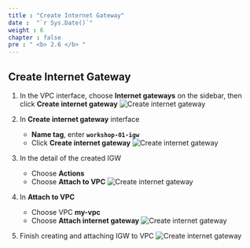 ```yaml
---
title : "Create Internet Gateway"
date :  "`r Sys.Date()`" 
weight : 6
chapter : false
pre : " <b> 2.6 </b> "
---
```


## Create Internet Gateway

1. In the VPC interface, choose **Internet gateways** on the sidebar, then click **Create internet gateway**
![Create internet gateway](/images/2-6/01.png?width=50pc)

2. In **Create internet gateway** interface
    - **Name tag**, enter **`workshop-01-igw`**
    - Click **Create internet gateway**
![Create internet gateway](/images/2-6/02.png?width=50pc)

3. In the detail of the created IGW
    - Choose **Actions**
    - Choose **Attach to VPC**
![Create internet gateway](/images/2-6/03.png?width=50pc)

4. In **Attach to VPC**
    - Choose VPC **my-vpc**
    - Choose **Attach internet gateway**
![Create internet gateway](/images/2-6/04.png?width=50pc)

5. Finish creating and attaching IGW to VPC
![Create internet gateway](/images/2-6/05.png?width=50pc)
